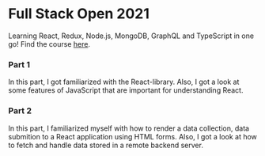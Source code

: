 # Full Stack Open 2021

Learning React, Redux, Node.js, MongoDB, GraphQL and TypeScript in one go! Find the course [here](https://fullstackopen.com/en/).

### Part 1

In this part, I got familiarized with the React-library. Also, I got a look at some features of JavaScript that are important for understanding React.

### Part 2

In this part, I familiarized myself with how to render a data collection, data submition to a React application using HTML forms. Also, I got a look at how to fetch and handle data stored in a remote backend server.